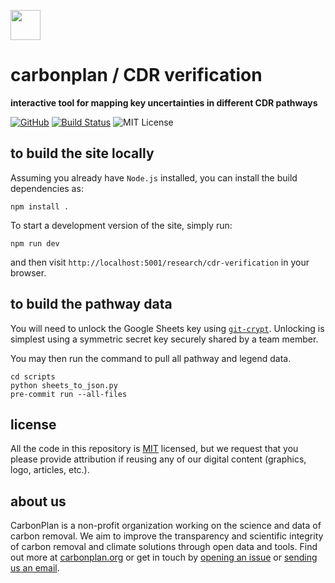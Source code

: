 <img
  src='https://carbonplan-assets.s3.amazonaws.com/monogram/dark-small.png'
  height='48'
/>

# carbonplan / CDR verification

**interactive tool for mapping key uncertainties in different CDR pathways**

[![GitHub][github-badge]][github]
[![Build Status]][actions]
![MIT License][]

[github]: https://github.com/carbonplan/cdr-mrv
[github-badge]: https://badgen.net/badge/-/github?icon=github&label
[build status]: https://github.com/carbonplan/cdr-mrv/actions/workflows/main.yml/badge.svg
[actions]: https://github.com/carbonplan/cdr-mrv/actions/workflows/main.yaml
[mit license]: https://badgen.net/badge/license/MIT/blue

## to build the site locally

Assuming you already have `Node.js` installed, you can install the build dependencies as:

```shell
npm install .
```

To start a development version of the site, simply run:

```shell
npm run dev
```

and then visit `http://localhost:5001/research/cdr-verification` in your browser.

## to build the pathway data

You will need to unlock the Google Sheets key using [`git-crypt`](https://github.com/AGWA/git-crypt). Unlocking is simplest using a symmetric secret key securely shared by a team member.

You may then run the command to pull all pathway and legend data.

```shell
cd scripts
python sheets_to_json.py
pre-commit run --all-files
```

## license

All the code in this repository is [MIT](https://choosealicense.com/licenses/mit/) licensed, but we request that you please provide attribution if reusing any of our digital content (graphics, logo, articles, etc.).

## about us

CarbonPlan is a non-profit organization working on the science and data of carbon removal. We aim to improve the transparency and scientific integrity of carbon removal and climate solutions through open data and tools. Find out more at [carbonplan.org](https://carbonplan.org/) or get in touch by [opening an issue](https://github.com/carbonplan/research/issues/new) or [sending us an email](mailto:hello@carbonplan.org).
